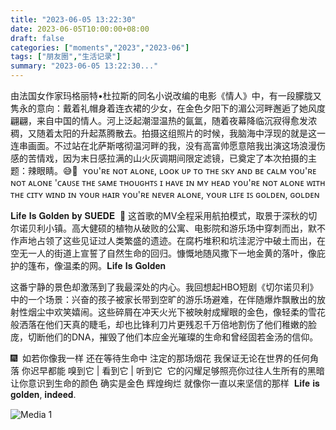 ```yaml
---
title: "2023-06-05 13:22:30"
date: 2023-06-05T10:00:00+08:00
draft: false
categories: ["moments","2023","2023-06"]
tags: ["朋友圈","生活记录"]
summary: "2023-06-05 13:22:30..."
---
```


由法国女作家玛格丽特•杜拉斯的同名小说改编的电影《情人》中，有一段朦胧又隽永的意向：戴着礼帽身着连衣裙的少女，在金色夕阳下的湄公河畔邂逅了她风度翩翩，来自中国的情人。河上泛起潮湿温热的氤氲，随着夜幕降临沉寂得愈发浓稠，又随着太阳的升起蒸腾散去。
​
​拍摄这组照片的时候，我脑海中浮现的就是这一连串画面。不过站在北萨斯喀彻温河畔的我，没有高富帅愿意陪我出演这场浪漫伤感的苦情戏，因为末日感拉满的山火灰调期间限定滤镜，已奠定了本次拍摄的主题：辣眼睛。😅
​
​🌟
​
​ʏᴏᴜ'ʀᴇ ɴᴏᴛ ᴀʟᴏɴᴇ, ʟᴏᴏᴋ ᴜᴘ ᴛᴏ ᴛʜᴇ ꜱᴋʏ ᴀɴᴅ ʙᴇ ᴄᴀʟᴍ
ʏᴏᴜ'ʀᴇ ɴᴏᴛ ᴀʟᴏɴᴇ 'ᴄᴀᴜꜱᴇ ᴛʜᴇ ꜱᴀᴍᴇ ᴛʜᴏᴜɢʜᴛꜱ ɪ ʜᴀᴠᴇ ɪɴ ᴍʏ ʜᴇᴀᴅ
ʏᴏᴜ'ʀᴇ ɴᴏᴛ ᴀʟᴏɴᴇ ᴡɪᴛʜ ᴛʜᴇ ᴄɪᴛʏ ᴡɪɴᴅ ɪɴ ʏᴏᴜʀ ʜᴀɪʀ
ʏᴏᴜ'ʀᴇ ɴᴇᴠᴇʀ ᴀʟᴏɴᴇ, ʏᴏᴜʀ ʟɪꜰᴇ ɪꜱ ɢᴏʟᴅᴇɴ, ɢᴏʟᴅᴇɴ

𝐋𝐢𝐟𝐞 𝐈𝐬 𝐆𝐨𝐥𝐝𝐞𝐧 𝐛𝐲 𝐒𝐔𝐄𝐃𝐄
​
​🍂
​
​这首歌的MV全程采用航拍模式，取景于深秋的切尔诺贝利小镇。高大健硕的植物从破败的公寓、电影院和游乐场中穿刺而出，默不作声地占领了这些见证过人类繁盛的遗迹。在腐朽堆积和坑洼泥泞中破土而出，在空无一人的街道上宣誓了自然生命的回归。慷慨地随风撒下一地金黄的落叶，像庇护的篷布，像温柔的网。
​
𝐋𝐢𝐟𝐞 𝐈𝐬 𝐆𝐨𝐥𝐝𝐞𝐧

​这番宁静的景色却激荡到了我最深处的内心。我回想起HBO短剧《切尔诺贝利》中的一个场景：兴奋的孩子被家长带到空旷的游乐场避难，在伴随爆炸飘散出的放射性烟尘中欢笑嬉闹。这些碎屑在冲天火光下被映射成耀眼的金色，像轻柔的雪花般洒落在他们天真的睫毛，却也比锋利刀片更残忍千万倍地割伤了他们稚嫩的脸庞，切断他们的DNA，摧毁了他们本应金光璀璨的生命和曾经固若金汤的信仰。

🎆
​
​如若你像我一样
​还在等待生命中 注定的那场烟花
​我保证
​无论在世界的任何角落
​你迟早都能
​嗅到它 | 看到它 | 听到它
​
​它的闪耀
​足够照亮你过往人生所有的黑暗
​让你意识到生命的颜色 确实是金色
辉煌绚烂
就像你一直以来坚信的那样
​
​𝐋𝐢𝐟𝐞 𝐢𝐬 𝐠𝐨𝐥𝐝𝐞𝐧, 𝐢𝐧𝐝𝐞𝐞𝐝.

![Media 1](/Moments/photos/2023-06-05/202306051322300.jpg)

